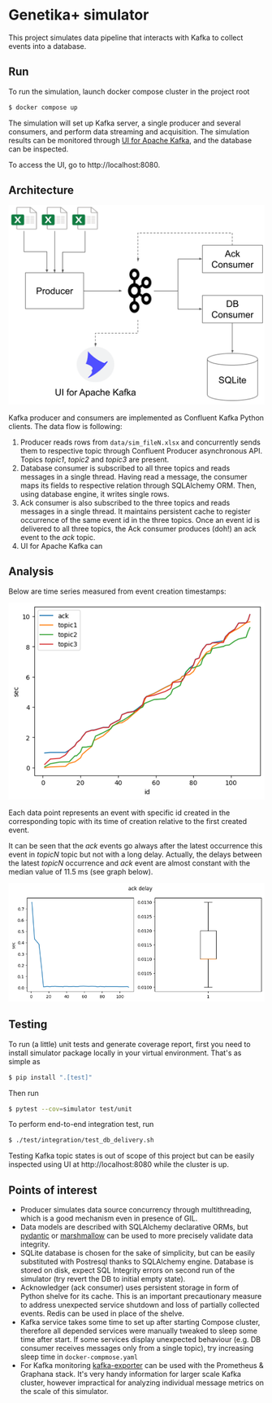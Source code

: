 # Genetika+ simulator

This project simulates data pipeline that interacts with Kafka to collect events into a database.

## Run

To run the simulation, launch docker compose cluster in the project root

```bash
$ docker compose up
```

The simulation will set up Kafka server, a single producer and several consumers, and perform data streaming and acquisition.
The simulation results can be monitored through [UI for Apache Kafka](https://github.com/provectus/kafka-ui), and the database can be inspected.

To access the UI, go to http://localhost:8080.

## Architecture

![](img/arch.png)

Kafka producer and consumers are implemented as Confluent Kafka Python clients. The data flow is following:

1. Producer reads rows from `data/sim_fileN.xlsx` and concurrently sends them to respective topic through Confluent Producer asynchronous API. Topics *topic1*, *topic2* and *topic3* are present.
1. Database consumer is subscribed to all three topics and reads messages in a single thread. Having read a message, the consumer maps its fields to respective relation through SQLAlchemy ORM. Then, using database engine, it writes single rows.
1. Ack consumer is also subscribed to the three topics and reads messages in a single thread. It maintains persistent cache to register occurrence of the same event id in the three topics. Once an event id is delivered to all three topics, the Ack consumer produces (doh!) an ack event to the *ack* topic.
1. UI for Apache Kafka can 

## Analysis

Below are time series measured from event creation timestamps:

![](img/timestamps.png)

Each data point represents an event with specific id created in the corresponding topic with its time of creation relative to the first created event.

It can be seen that the *ack* events go always after the latest occurrence this event in *topicN* topic but not with a long delay. Actually, the delays between the latest *topicN* occurrence and *ack* event are almost constant with the median value of 11.5 ms (see graph below).

![](img/delay.png)

## Testing

To run (a little) unit tests and generate coverage report, first you need to install simulator package locally in your virtual environment. That's as simple as

```bash
$ pip install ".[test]"
```

Then run

```bash
$ pytest --cov=simulator test/unit
```

To perform end-to-end integration test, run

```bash
$ ./test/integration/test_db_delivery.sh
```

Testing Kafka topic states is out of scope of this project but can be easily inspected using UI at http://localhost:8080 while the cluster is up.

## Points of interest

* Producer simulates data source concurrency through multithreading, which is a good mechanism even in presence of GIL.
* Data models are described with SQLAlchemy declarative ORMs, but [pydantic](https://github.com/tiangolo/pydantic-sqlalchemy) or [marshmallow](https://github.com/marshmallow-code/marshmallow-sqlalchemy) can be used to more precisely validate data integrity.
* SQLite database is chosen for the sake of simplicity, but can be easily substituted with Postresql thanks to SQLAlchemy engine. Database is stored on disk, expect SQL Integrity errors on second run of the simulator (try revert the DB to initial empty state).
* Acknowledger (ack consumer) uses persistent storage in form of Python shelve for its cache. This is an important precautionary measure to address unexpected service shutdown and loss of partially collected events. Redis can be used in place of the shelve.
* Kafka service takes some time to set up after starting Compose cluster, therefore all depended services were manually tweaked to sleep some time after start. If some services display unexpected behaviour (e.g. DB consumer receives messages only from a single topic), try increasing sleep time in `docker-compmose.yaml`
* For Kafka monitoring [kafka-exporter](https://github.com/danielqsj/kafka_exporter) can be used with the Prometheus & Graphana stack. It's very handy information for larger scale Kafka cluster, however impractical for analyzing individual message metrics on the scale of this simulator.